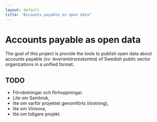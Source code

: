 ```yaml
---
layout: default
title: "Accounts payable as open data"
---
```


# Accounts payable as open data

The goal of this project is provide the tools to publish open data about accounts payable (_sv: leverantörsreskontra_)
of Swedish public sector organizations in a unified format.

## TODO

* Förväntningar och förhoppningar.
* Lite om Sambruk,
* lite om varför projektet genomförts (röstning),
* lite om Vinnova,
* lite om tidigare projekt.